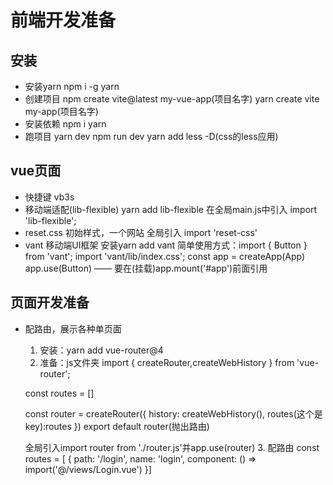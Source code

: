 
# 前端开发准备
 ## 安装
- 安装yarn
   npm i -g yarn
- 创建项目 
   npm create vite@latest my-vue-app(项目名字)
   yarn create vite my-app(项目名字)
- 安装依赖
   npm i 
   yarn
- 跑项目
   yarn dev
   npm run dev
   yarn add less -D(css的less应用)
## vue页面
- 快捷键
   vb3s
- 移动端适配(lib-flexible)
   yarn add lib-flexible
   在全局main.js中引入 import 'lib-flexible';
- reset.css
   初始样式，一个网站
   全局引入 import 'reset-css'
- vant 移动端UI框架
   安装yarn add vant
   简单使用方式：import { Button } from 'vant';
            import 'vant/lib/index.css';
            const app = createApp(App)
            app.use(Button)  —— 要在(挂载)app.mount('#app')前面引用
## 页面开发准备
- 配路由，展示各种单页面
   1. 安装：yarn add vue-router@4
   2. 准备：js文件夹 import { createRouter,createWebHistory } from 'vue-router';

   const routes = []

   const router = createRouter({
   history: createWebHistory(),
   routes(这个是key):routes
   })
   export default router(抛出路由)

   全局引入import router from './router.js'并app.use(router)
   3. 配路由
      const routes = [
         {
               path: '/login',
               name: 'login',
               component: () => import('@/views/Login.vue')
         }]
